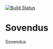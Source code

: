 [![Build Status](https://travis-ci.org/Einrichtungshaus-Ostermann/OstSovendus.svg?branch=master)](https://travis-ci.org/Einrichtungshaus-Ostermann/OstSovendus)
# Sovendus
Sovendus